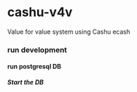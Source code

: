 # cashu-v4v
Value for value system using Cashu ecash 

### run development

#### run postgresql DB
 
***Start the DB***
